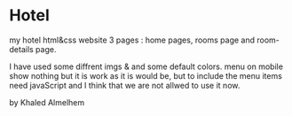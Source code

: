 # Hotel
my hotel html&amp;css website 
3 pages : home pages, rooms page and room-details page. 

I have used some diffrent imgs & and some default colors. 
menu on mobile show nothing but it is work as it is would be, but to include the menu items need javaScript and I think that we are not allwed to use it now. 


by Khaled Almelhem 
